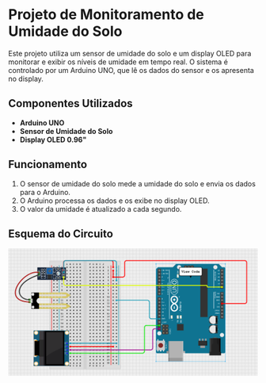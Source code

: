 # Projeto de Monitoramento de Umidade do Solo

Este projeto utiliza um sensor de umidade do solo e um display OLED para monitorar e exibir os níveis de umidade em tempo real. O sistema é controlado por um Arduino UNO, que lê os dados do sensor e os apresenta no display.

## Componentes Utilizados

- **Arduino UNO**
- **Sensor de Umidade do Solo**
- **Display OLED 0.96"**

## Funcionamento

1. O sensor de umidade do solo mede a umidade do solo e envia os dados para o Arduino.
2. O Arduino processa os dados e os exibe no display OLED.
3. O valor da umidade é atualizado a cada segundo.

## Esquema do Circuito

![Esquema do Circuito](sensor_umidade_oled_diagrama.png)

